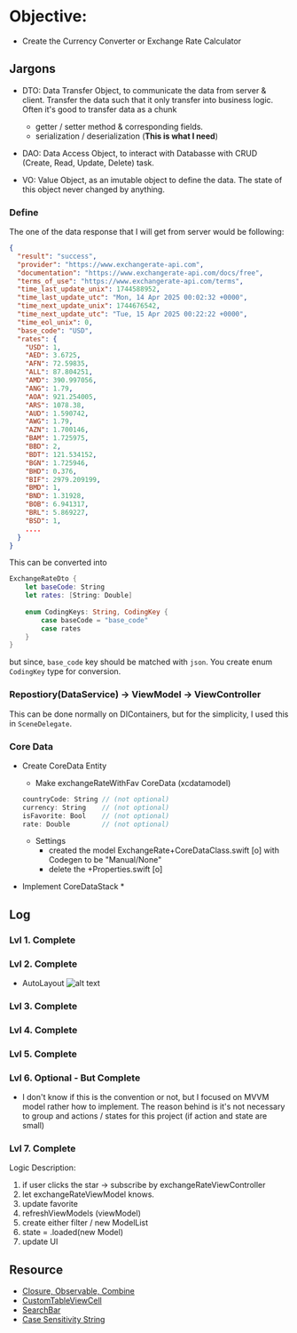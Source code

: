 # Objective: 

* Create the Currency Converter or Exchange Rate Calculator

## Jargons
* DTO: Data Transfer Object, to communicate the data from server & client. Transfer the data such that it only transfer into business logic. Often it's good to transfer data as a chunk
    - getter / setter method & corresponding fields.
    - serialization / deserialization (**This is what I need**)

* DAO: Data Access Object, to interact with Databasse with CRUD (Create, Read, Update, Delete) task.

* VO: Value Object, as an imutable object to define the data. The state of this object never changed by anything.

### Define 
The one of the data response that I will get from server would be following:

```json
{
  "result": "success",
  "provider": "https://www.exchangerate-api.com",
  "documentation": "https://www.exchangerate-api.com/docs/free",
  "terms_of_use": "https://www.exchangerate-api.com/terms",
  "time_last_update_unix": 1744588952,
  "time_last_update_utc": "Mon, 14 Apr 2025 00:02:32 +0000",
  "time_next_update_unix": 1744676542,
  "time_next_update_utc": "Tue, 15 Apr 2025 00:22:22 +0000",
  "time_eol_unix": 0,
  "base_code": "USD",
  "rates": {
    "USD": 1,
    "AED": 3.6725,
    "AFN": 72.59835,
    "ALL": 87.804251,
    "AMD": 390.997056,
    "ANG": 1.79,
    "AOA": 921.254005,
    "ARS": 1078.38,
    "AUD": 1.590742,
    "AWG": 1.79,
    "AZN": 1.700146,
    "BAM": 1.725975,
    "BBD": 2,
    "BDT": 121.534152,
    "BGN": 1.725946,
    "BHD": 0.376,
    "BIF": 2979.209199,
    "BMD": 1,
    "BND": 1.31928,
    "BOB": 6.941317,
    "BRL": 5.869227,
    "BSD": 1,
    ....
  }
}
```

This can be converted into

```swift
ExchangeRateDto {
    let baseCode: String
    let rates: [String: Double]
    
    enum CodingKeys: String, CodingKey {
        case baseCode = "base_code"
        case rates
    }
}
```

but since, `base_code` key should be matched with `json`. You create enum `CodingKey` type for conversion.

### Repostiory(DataService) -> ViewModel -> ViewController
This can be done normally on DIContainers, but for the simplicity, I used this in `SceneDelegate`.

### Core Data
* Create CoreData Entity
  * Make exchangeRateWithFav CoreData (xcdatamodel)
  ```swift
  countryCode: String // (not optional)
  currency: String    // (not optional)
  isFavorite: Bool    // (not optional)
  rate: Double        // (not optional)
  ```
  * Settings
    * created the model ExchangeRate+CoreDataClass.swift [o] with Codegen to be "Manual/None"
    * delete the +Properties.swift [o]

* Implement CoreDataStack 
  * 

## Log
### Lvl 1. Complete

### Lvl 2. Complete
* AutoLayout
![alt text](<Resource/Screen Recording 2025-04-17 at 1.16.52 AM.gif>)

### Lvl 3. Complete

### Lvl 4. Complete

### Lvl 5. Complete

### Lvl 6. Optional - But Complete
* I don't know if this is the convention or not, but I focused on MVVM model rather how to implement. The reason behind is it's not necessary to group and actions / states for this project (if action and state are small)

### Lvl 7. Complete
Logic Description: 
1. if user clicks the star -> subscribe by exchangeRateViewController
2. let exchangeRateViewModel knows.
  1. update favorite 
  2. refreshViewModels (viewModel)
  3. create either filter / new ModelList
  4. state = .loaded(new Model)
3. update UI 


## Resource
* [Closure, Observable, Combine](https://ios-daniel-yang.tistory.com/entry/iOSSwift-Data-Binding%EC%97%90-%EB%8C%80%ED%95%98%EC%97%AC-%EC%95%8C%EC%95%84%EB%B3%B4%EC%9E%90-Closure-Observable-Combine-MVVM)
* [CustomTableViewCell](https://ios-development.tistory.com/1753)
* [SearchBar](https://zeddios.tistory.com/1196)
* [Case Sensitivity String](https://zeddios.tistory.com/463)